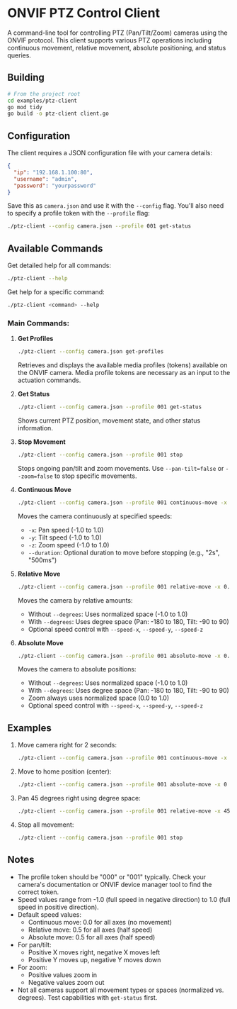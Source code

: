 # ONVIF PTZ Control Client

A command-line tool for controlling PTZ (Pan/Tilt/Zoom) cameras using the ONVIF protocol. This client supports various PTZ operations including continuous movement, relative movement, absolute positioning, and status queries.

## Building

```bash
# From the project root
cd examples/ptz-client
go mod tidy
go build -o ptz-client client.go
```

## Configuration

The client requires a JSON configuration file with your camera details:

```json
{
  "ip": "192.168.1.100:80", 
  "username": "admin",
  "password": "yourpassword"
}
```

Save this as `camera.json` and use it with the `--config` flag. You'll also need to specify a profile token with the `--profile` flag:

```bash
./ptz-client --config camera.json --profile 001 get-status
```

## Available Commands

Get detailed help for all commands:
```bash
./ptz-client --help
```

Get help for a specific command:
```bash
./ptz-client <command> --help
```

### Main Commands:

1. **Get Profiles**
   ```bash
   ./ptz-client --config camera.json get-profiles
   ```
   Retrieves and displays the available media profiles (tokens) available on the ONVIF camera.
   Media profile tokens are necessary as an input to the actuation commands.

2. **Get Status**
   ```bash
   ./ptz-client --config camera.json --profile 001 get-status
   ```
   Shows current PTZ position, movement state, and other status information.

3. **Stop Movement**
   ```bash
   ./ptz-client --config camera.json --profile 001 stop
   ```
   Stops ongoing pan/tilt and zoom movements. Use `--pan-tilt=false` or `--zoom=false` to stop specific movements.

4. **Continuous Move**
   ```bash
   ./ptz-client --config camera.json --profile 001 continuous-move -x 0.5 -y 0.0 -z 0.0 --duration 2s
   ```
   Moves the camera continuously at specified speeds:
   - `-x`: Pan speed (-1.0 to 1.0)
   - `-y`: Tilt speed (-1.0 to 1.0)
   - `-z`: Zoom speed (-1.0 to 1.0)
   - `--duration`: Optional duration to move before stopping (e.g., "2s", "500ms")

5. **Relative Move**
   ```bash
   ./ptz-client --config camera.json --profile 001 relative-move -x 0.1 -y -0.2 -z 0.0
   ```
   Moves the camera by relative amounts:
   - Without `--degrees`: Uses normalized space (-1.0 to 1.0)
   - With `--degrees`: Uses degree space (Pan: -180 to 180, Tilt: -90 to 90)
   - Optional speed control with `--speed-x`, `--speed-y`, `--speed-z`

6. **Absolute Move**
   ```bash
   ./ptz-client --config camera.json --profile 001 absolute-move -x 0.0 -y 0.0 -z 0.5
   ```
   Moves the camera to absolute positions:
   - Without `--degrees`: Uses normalized space (-1.0 to 1.0)
   - With `--degrees`: Uses degree space (Pan: -180 to 180, Tilt: -90 to 90)
   - Zoom always uses normalized space (0.0 to 1.0)
   - Optional speed control with `--speed-x`, `--speed-y`, `--speed-z`

## Examples

1. Move camera right for 2 seconds:
   ```bash
   ./ptz-client --config camera.json --profile 001 continuous-move -x 0.5 -y 0 -z 0 --duration 2s
   ```

2. Move to home position (center):
   ```bash
   ./ptz-client --config camera.json --profile 001 absolute-move -x 0 -y 0 -z 0
   ```

3. Pan 45 degrees right using degree space:
   ```bash
   ./ptz-client --config camera.json --profile 001 relative-move -x 45 -y 0 -z 0 --degrees
   ```

4. Stop all movement:
   ```bash
   ./ptz-client --config camera.json --profile 001 stop
   ```

## Notes

- The profile token should be "000" or "001" typically. Check your camera's documentation or ONVIF device manager tool to find the correct token.
- Speed values range from -1.0 (full speed in negative direction) to 1.0 (full speed in positive direction).
- Default speed values:
  - Continuous move: 0.0 for all axes (no movement)
  - Relative move: 0.5 for all axes (half speed)
  - Absolute move: 0.5 for all axes (half speed)
- For pan/tilt:
  - Positive X moves right, negative X moves left
  - Positive Y moves up, negative Y moves down
- For zoom:
  - Positive values zoom in
  - Negative values zoom out
- Not all cameras support all movement types or spaces (normalized vs. degrees). Test capabilities with `get-status` first. 
